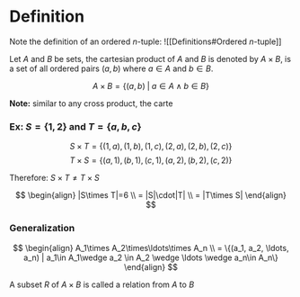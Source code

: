 # Definition

Note the definition of an ordered $n$-tuple:
![[Definitions#Ordered $n$-tuple]]

Let $A$ and $B$ be sets, the cartesian product of $A$ and $B$ is denoted by $A\times B$, is a set of all ordered pairs $(a,b)$ where $a\in{A}$ and $b\in B$.

$$A\times B=\{(a,b)\;|\;a\in A\wedge b\in B\}$$

**Note:** similar to any cross product, the carte

### Ex: $S=\{1,2\}$ and $T=\{a,b,c\}$

$$S\times T=\{(1,a),(1,b),(1,c),(2,a),(2,b),(2,c)\}$$
$$T\times S=\{(a,1),(b,1),(c,1),(a,2),(b,2),(c,2)\}$$

Therefore: $S\times T\neq T\times S$

$$
\begin{align}
|S\times T|=6 \\
= |S|\cdot|T| \\
= |T\times S|
\end{align}
$$

### Generalization

$$
\begin{align}
A_1\times A_2\times\ldots\times A_n \\
= \{(a_1, a_2, \ldots, a_n) | a_1\in A_1\wedge a_2 \in A_2 \wedge \ldots \wedge a_n\in A_n\}
\end{align}
$$

A subset $R$ of $A\times B$ is called a relation from $A$ to $B$

